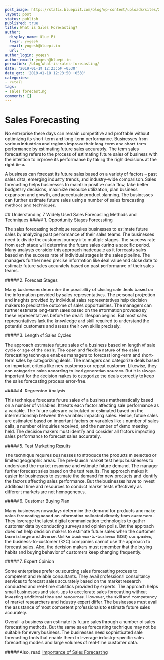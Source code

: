 ```yaml
---
post_image: https://static.bluepiit.com/blog/wp-content/uploads/sites/2/2019/01/What-is-Sales-Forecasting-1.png
layout: post
status: publish
published: true
title: What is Sales Forecasting?
author:
  display_name: Blue Pi
  login: yogesh
  email: yogesh@bluepi.in
  url: ''
author_login: yogesh
author_email: yogesh@bluepi.in
permalink: /blog/what-is-sales-forecasting/
date: '2019-01-18 12:23:50 +0530'
date_gmt: '2019-01-18 12:23:50 +0530'
categories:
- retail
tags:
- sales forecasting
comments: []
---
```

# Sales Forecasting
<p> No enterprise these days can remain competitive and profitable without optimizing its short-term and long-term performance. Businesses from various industries and regions improve their long-term and short-term performance by estimating future sales accurately. The term sales forecasting refers to the process of estimating future sales of business with the intention to improve its performance by taking the right decisions at the right time. </p>
<p> A business can forecast its future sales based on a variety of factors &ndash; past sales data, emerging industry trends, and industry-wide comparison. Sales forecasting helps businesses to maintain positive cash flow, take better budgetary decisions, maximize resource utilization, plan business expansion and growth, and accentuate product planning. The businesses can further estimate future sales using a number of sales forecasting methods and techniques. </p>
## Understanding 7 Widely Used Sales Forecasting Methods and Techniques
##### 1. Opportunity Stages Forecasting
<p> The sales forecasting technique requires businesses to estimate future sales by analyzing past performance of their sales teams. The businesses need to divide the customer journey into multiple stages. The success rate from each stage will determine the future sales during a specific period. Many analysts consider this approach inadequate as it forecasts sales based on the success rate of individual stages in the sales pipeline. The managers further need precise information like deal value and close date to estimate future sales accurately based on past performance of their sales teams. </p>
##### 2. Forecast Stages 
<p> Many businesses determine the possibility of closing sale deals based on the information provided by sales representatives. The personal projection and insights provided by individual sales representatives help decision makers to predict the outcome of sales opportunities. The managers can further estimate long-term sales based on the information provided by these representatives before the deal&rsquo;s lifespan begins. But most sales representatives lack the knowledge and skill required to understand the potential customers and assess their own skills precisely. </p>
##### 3. Length of Sales Cycles 
<p> The approach estimates future sales of a business based on length of sale cycle or age of the deals. The open and flexible nature of the sales forecasting technique enables managers to forecast long-term and short-term sales by categorizing deals. The managers can categorize deals based on important criteria like new customers or repeat customer. Likewise, they can categorize sales according to lead generation sources. But it is always important for the decision makes to categorize the deals correctly to keep the sales forecasting process error-free. </p>
##### 4. Regression Analysis 
<p> This technique forecasts future sales of a business mathematically based on a number of variables. It treats each factor affecting sale performance as a variable. The future sales are calculated or estimated based on the interrelationship between the variables impacting sales. Hence, future sales are estimated based on important factors or variables like a number of sales calls, a number of inquiries received, and the number of demo meeting held. The decision makers must identify and consider all factors impacting sales performance to forecast sales accurately. 
</p>
##### 5. Test Marketing Results 
<p> The technique requires businesses to introduce the products in selected or limited geographic areas. The pre-launch market test helps businesses to understand the market response and estimate future demand. The manager further forecast sales based on the test results. The approach makes it easier for businesses to estimate the demand for new products and identify the factors affecting sales performance. But the businesses have to invest additional time and resources to conduct market tests effectively as different markets are not homogeneous.  </p>
##### 6. Customer Buying Plan 
<p> Many businesses nowadays determine the demand for products and make sales forecasting based on information collected directly from customers. They leverage the latest digital communication technologies to gather customer data by conducting surveys and opinion polls. But the approach does not help decision makers to estimate future sales when the customer base is large and diverse. Unlike business-to-business (B2B) companies, the business-to-customer (B2C) companies cannot use the approach to forecast sales. Also, the decision makers must remember that the buying habits and buying behavior of customers keep changing frequently. </p>
##### 7. Expert Opinion 
<p> Some enterprises prefer outsourcing sales forecasting process to competent and reliable consultants. They avail professional consultancy services to forecast sales accurately based on the market research conducted and real-time statistics provided by experts. The approach helps small businesses and start-ups to accelerate sales forecasting without investing additional time and resources. However, the skill and competency of market researchers and industry expert differ. The businesses must avail the assistance of most competent professionals to estimate future sales accurately. </p>
<p> Overall, a business can estimate its future sales through a number of sales forecasting methods. But the same sales forecasting technique may not be suitable for every business. The businesses need sophisticated sale forecasting tools that enable them to leverage industry-specific sales forecasting models and large volumes of real-time customer data. </p>
##### Also, read: <a href="https://www.bluepiit.com/blog/importance-sales-forecasting-businesses/"> Importance of Sales Forecasting </a>

